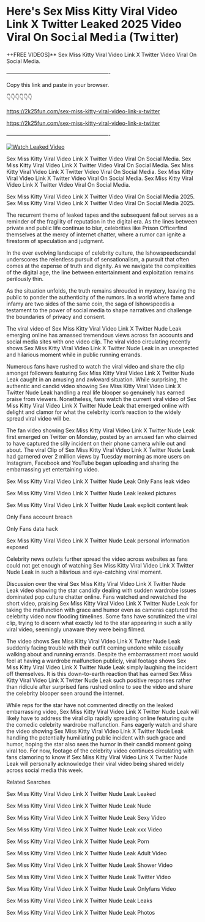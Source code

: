 # Here's Sex Miss Kitty Viral Video Link X Twitter Leaked 2025 Video Viral On Soc𝚒al Med𝚒a (Tw𝚒tter)

++FREE VIDEOS]** Sex Miss Kitty Viral Video Link X Twitter Video Viral On Social Media.

———————————————————-

Copy this link and paste in your browser.

👇👇👇👇👇👇

https://2k25fun.com/sex-miss-kitty-viral-video-link-x-twitter

https://2k25fun.com/sex-miss-kitty-viral-video-link-x-twitter

———————————————————-

[![Watch Leaked Video](https://miro.medium.com/v2/resize:fit:828/format:webp/1*cilzJN44JGOrTw9NJCrNHA.gif "Watch Leaked Video")](https://2k25fun.com/sex-miss-kitty-viral-video-link-x-twitter)

Sex Miss Kitty Viral Video Link X Twitter Video Viral On Social Media. Sex Miss Kitty Viral Video Link X Twitter Video Viral On Social Media. Sex Miss Kitty Viral Video Link X Twitter Video Viral On Social Media. Sex Miss Kitty Viral Video Link X Twitter Video Viral On Social Media. Sex Miss Kitty Viral Video Link X Twitter Video Viral On Social Media.

Sex Miss Kitty Viral Video Link X Twitter Video Viral On Social Media 2025. Sex Miss Kitty Viral Video Link X Twitter Video Viral On Social Media 2025.

The recurrent theme of leaked tapes and the subsequent fallout serves as a reminder of the fragility of reputation in the digital era. As the lines between private and public life continue to blur, celebrities like Prison Officerfind themselves at the mercy of internet chatter, where a rumor can ignite a firestorm of speculation and judgment.

In the ever evolving landscape of celebrity culture, the Ishowspeedscandal underscores the relentless pursuit of sensationalism, a pursuit that often comes at the expense of truth and dignity. As we navigate the complexities of the digital age, the line between entertainment and exploitation remains perilously thin.

As the situation unfolds, the truth remains shrouded in mystery, leaving the public to ponder the authenticity of the rumors. In a world where fame and infamy are two sides of the same coin, the saga of Ishowspeedis a testament to the power of social media to shape narratives and challenge the boundaries of privacy and consent.

The viral video of Sex Miss Kitty Viral Video Link X Twitter Nude Leak emerging online has amassed tremendous views across fan accounts and social media sites with one video clip. The viral video circulating recently shows Sex Miss Kitty Viral Video Link X Twitter Nude Leak in an unexpected and hilarious moment while in public running errands.

Numerous fans have rushed to watch the viral video and share the clip amongst followers featuring Sex Miss Kitty Viral Video Link X Twitter Nude Leak caught in an amusing and awkward situation. While surprising, the authentic and candid video showing Sex Miss Kitty Viral Video Link X Twitter Nude Leak handling a real life blooper so genuinely has earned praise from viewers. Nonetheless, fans watch the current viral video of Sex Miss Kitty Viral Video Link X Twitter Nude Leak that emerged online with delight and clamor for what the celebrity icon’s reaction to the widely spread viral video will be.

The fan video showing Sex Miss Kitty Viral Video Link X Twitter Nude Leak first emerged on Twitter on Monday, posted by an amused fan who claimed to have captured the silly incident on their phone camera while out and about. The viral Clip of Sex Miss Kitty Viral Video Link X Twitter Nude Leak had garnered over 2 million views by Tuesday morning as more users on Instagram, Facebook and YouTube began uploading and sharing the embarrassing yet entertaining video.

Sex Miss Kitty Viral Video Link X Twitter Nude Leak Only Fans leak video

Sex Miss Kitty Viral Video Link X Twitter Nude Leak leaked pictures

Sex Miss Kitty Viral Video Link X Twitter Nude Leak explicit content leak

Only Fans account breach

Only Fans data hack

Sex Miss Kitty Viral Video Link X Twitter Nude Leak personal information exposed

Celebrity news outlets further spread the video across websites as fans could not get enough of watching Sex Miss Kitty Viral Video Link X Twitter Nude Leak in such a hilarious and eye-catching viral moment.

Discussion over the viral Sex Miss Kitty Viral Video Link X Twitter Nude Leak video showing the star candidly dealing with sudden wardrobe issues dominated pop culture chatter online. Fans watched and rewatched the short video, praising Sex Miss Kitty Viral Video Link X Twitter Nude Leak for taking the malfunction with grace and humor even as cameras captured the celebrity video now flooding timelines. Some fans have scrutinized the viral clip, trying to discern what exactly led to the star appearing in such a silly viral video, seemingly unaware they were being filmed.

The video shows Sex Miss Kitty Viral Video Link X Twitter Nude Leak suddenly facing trouble with their outfit coming undone while casually walking about and running errands. Despite the embarrassment most would feel at having a wardrobe malfunction publicly, viral footage shows Sex Miss Kitty Viral Video Link X Twitter Nude Leak simply laughing the incident off themselves. It is this down-to-earth reaction that has earned Sex Miss Kitty Viral Video Link X Twitter Nude Leak such positive responses rather than ridicule after surprised fans rushed online to see the video and share the celebrity blooper seen around the internet.

While reps for the star have not commented directly on the leaked embarrassing video, Sex Miss Kitty Viral Video Link X Twitter Nude Leak will likely have to address the viral clip rapidly spreading online featuring quite the comedic celebrity wardrobe malfunction. Fans eagerly watch and share the video showing Sex Miss Kitty Viral Video Link X Twitter Nude Leak handling the potentially humiliating public incident with such grace and humor, hoping the star also sees the humor in their candid moment going viral too. For now, footage of the celebrity video continues circulating with fans clamoring to know if Sex Miss Kitty Viral Video Link X Twitter Nude Leak will personally acknowledge their viral video being shared widely across social media this week.

Related Searches

Sex Miss Kitty Viral Video Link X Twitter Nude Leak Leaked

Sex Miss Kitty Viral Video Link X Twitter Nude Leak Nude

Sex Miss Kitty Viral Video Link X Twitter Nude Leak Sexy Video

Sex Miss Kitty Viral Video Link X Twitter Nude Leak xxx Video

Sex Miss Kitty Viral Video Link X Twitter Nude Leak Porn

Sex Miss Kitty Viral Video Link X Twitter Nude Leak Adult Video

Sex Miss Kitty Viral Video Link X Twitter Nude Leak Shower Video

Sex Miss Kitty Viral Video Link X Twitter Nude Leak Twitter Video

Sex Miss Kitty Viral Video Link X Twitter Nude Leak Onlyfans Video

Sex Miss Kitty Viral Video Link X Twitter Nude Leak Leaks

Sex Miss Kitty Viral Video Link X Twitter Nude Leak Photos